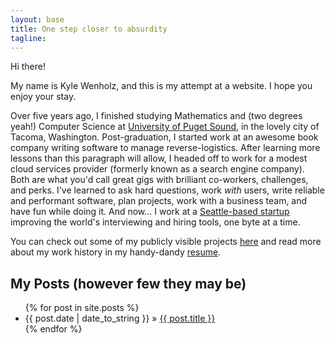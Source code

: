 ```yaml
---
layout: base
title: One step closer to absurdity
tagline:
---
```


Hi there!

My name is Kyle Wenholz, and this is my attempt at a website.
I hope you enjoy your stay.

Over five years ago, I finished studying Mathematics and (two degrees yeah!)
Computer Science at [University of Puget Sound](http://pugetsound.edu),
in the lovely city of Tacoma, Washington. Post-graduation, I started work
at an awesome book company writing software to manage reverse-logistics.
After learning more lessons than this paragraph will allow, I
headed off to work for a modest cloud services provider (formerly known as
a search engine company). Both are what you'd call great gigs with brilliant
co-workers, challenges, and perks. I've learned to ask hard questions,
work _with_ users, write reliable and performant software, plan projects,
work with a business team, and have fun while doing it. And now... I work
at a [Seattle-based startup](http://karat.io/) improving the world's
interviewing and hiring tools, one byte at a time.

You can check out some of my publicly visible projects [here](/projects)
and read more about my work history in my handy-dandy
[resume](https://github.com/krwenholz/Resume/blob/master/resume.pdf).

## My Posts (however few they may be) ##

<ul class="posts">
  {% for post in site.posts %}
    <li><span>{{ post.date | date_to_string }}</span> &raquo; <a href="{{ BASE_PATH }}{{ post.url }}">{{ post.title }}</a></li>
  {% endfor %}
</ul>

